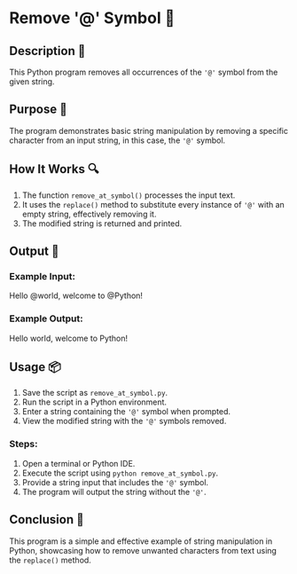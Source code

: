 # Remove '@' Symbol 📝

## Description 📝

This Python program removes all occurrences of the `'@'` symbol from the given string.

## Purpose 🎯

The program demonstrates basic string manipulation by removing a specific character from an input string, in this case, the `'@'` symbol.

## How It Works 🔍

1. The function `remove_at_symbol()` processes the input text.
2. It uses the `replace()` method to substitute every instance of `'@'` with an empty string, effectively removing it.
3. The modified string is returned and printed.

## Output 📜

### Example Input:

Hello @world, welcome to @Python!

### Example Output:

Hello world, welcome to Python!

## Usage 📦

1. Save the script as `remove_at_symbol.py`.
2. Run the script in a Python environment.
3. Enter a string containing the `'@'` symbol when prompted.
4. View the modified string with the `'@'` symbols removed.

### Steps:

1. Open a terminal or Python IDE.
2. Execute the script using `python remove_at_symbol.py`.
3. Provide a string input that includes the `'@'` symbol.
4. The program will output the string without the `'@'`.

## Conclusion 🚀

This program is a simple and effective example of string manipulation in Python, showcasing how to remove unwanted characters from text using the `replace()` method.
